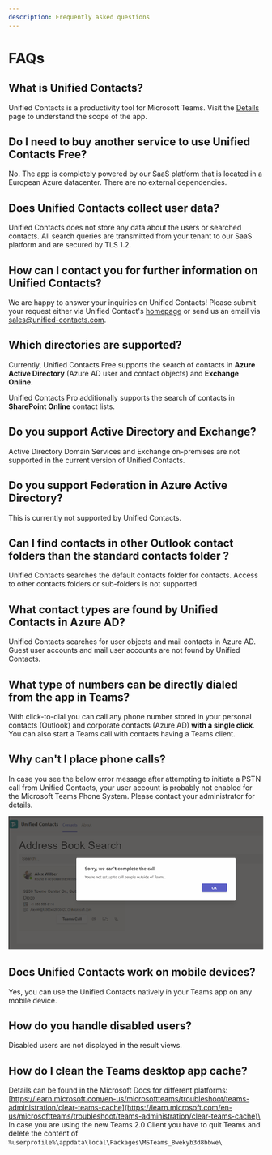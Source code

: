 ```yaml
---
description: Frequently asked questions
---
```


# FAQs

## What is Unified Contacts?

Unified Contacts is a productivity tool for Microsoft Teams. Visit the [Details](../welcome.md) page to understand the scope of the app.&#x20;

## Do I need to buy another service to use Unified Contacts Free?

No. The app is completely powered by our SaaS platform that is located in a European Azure datacenter. There are no external dependencies.

## Does Unified Contacts collect user data?


Unified Contacts does not store any data about the users or searched contacts. All search queries are transmitted from your tenant to our SaaS platform and are secured by TLS 1.2.

## How can I contact you for further information on Unified Contacts?

We are happy to answer your inquiries on Unified Contacts! Please submit your request either via Unified Contact's [homepage](https://www.unified-contacts.com/) or send us an email via [sales@unified-contacts.com](mailto:sales@unified-contacts.com).

## Which directories are supported?

Currently, Unified Contacts Free supports the search of contacts in **Azure Active Directory** (Azure AD user and contact objects) and **Exchange Online**.

Unified Contacts Pro additionally supports the search of contacts in **SharePoint Online** contact lists.

## Do you support Active Directory and Exchange?

Active Directory Domain Services and Exchange on-premises are not supported in the current version of Unified Contacts.

## Do you support Federation in Azure Active Directory?

This is currently not supported by Unified Contacts.

## Can I find contacts in other Outlook contact folders than the standard contacts folder ?

Unified Contacts searches the default contacts folder for contacts. Access to other contacts folders or sub-folders is not supported.

## What contact types are found by Unified Contacts in Azure AD?

Unified Contacts searches for user objects and mail contacts in Azure AD. Guest user accounts and mail user accounts are not found by Unified Contacts.&#x20;

## What type of numbers can be directly dialed from the app in Teams?

With click-to-dial you can call any phone number stored in your personal contacts (Outlook) and corporate contacts (Azure AD) **with a single click**. You can also start a Teams call with contacts having a Teams client.

## Why can't I place phone calls?

In case you see the below error message after attempting to initiate a PSTN call from Unified Contacts, your user account is probably not enabled for the Microsoft Teams Phone System. Please contact your administrator for details.

![Error Message: Sorry, we can't complete the call.](<../.gitbook/assets/Picture 1.png>)

## Does Unified Contacts work on mobile devices?

Yes, you can use the Unified Contacts natively in your Teams app on any mobile device.

## How do you handle disabled users?

Disabled users are not displayed in the result views.

## How do I clean the Teams desktop app cache?

Details can be found in the Microsoft Docs for different platforms: [https://learn.microsoft.com/en-us/microsoftteams/troubleshoot/teams-administration/clear-teams-cache](https://learn.microsoft.com/en-us/microsoftteams/troubleshoot/teams-administration/clear-teams-cache)\
In case you are using the new Teams 2.0 Client you have to quit Teams and delete the content of `%userprofile%\appdata\local\Packages\MSTeams_8wekyb3d8bbwe\`

